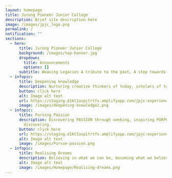 ```yaml
---
layout: homepage
title: Jurong Pioneer Junior College
description: Brief site description here
image: /images/jpjc_logo.png
permalink: /
notification: ""
sections:
  - hero:
      title: Jurong Pioneer Junior College
      background: /images/top-banner.jpg
      dropdown:
        title: Announcements
        options: []
      subtitle: Weaving Legacies A tribute to the past, A step towards the future.
  - infopic:
      title: Deepening knowledge
      description: Nurturing creative thinkers of today, scholars of tomorrow
      button: click here
      alt: Image alt text
      url: https://staging.d1kt1aspitrtfv.amplifyapp.com/jpjc-experience/total-curriculum-framework/
      image: /images/deepening-knowledge2.png
  - infopic:
      title: Pursing Passion
      description: Discovering PASSION through seeking, inspiring PURPOSE through
        discovering.
      button: click here
      url: https://staging.d1kt1aspitrtfv.amplifyapp.com/jpjc-experience/co-curriculum/cce/further-ecg/
      alt: Image alt text
      image: /images/Pursue-passion.png
  - infopic:
      title: Realising Dreams
      description: Believing in what we can be, becoming what we believe in.
      alt: Image alt text
      image: /images/Homepage/Realising-dreams.png
---
```

